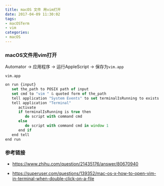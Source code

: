 ```yaml
---
title: macOS 文件 用vim打开
date: 2017-04-09 11:30:02
tags: 
- macOSTerm
- vim
categories:
- macOS
---
```


### macOS文件用vim打开

Automator -> 应用程序 -> 运行AppleScript -> 保存为`vim.app`

`vim.app`

```typescript
on run {input}
   set the_path to POSIX path of input
   set cmd to "vim " & quoted form of the_path
   tell application "System Events" to set terminalIsRunning to exists application process "Terminal"
   tell application "Terminal"
      activate
      if terminalIsRunning is true then
         do script with command cmd
      else
         do script with command cmd in window 1
      end if
   end tell
end run
```

### 参考链接

+ https://www.zhihu.com/question/21435176/answer/80670940


+ https://superuser.com/questions/139352/mac-os-x-how-to-open-vim-in-terminal-when-double-click-on-a-file